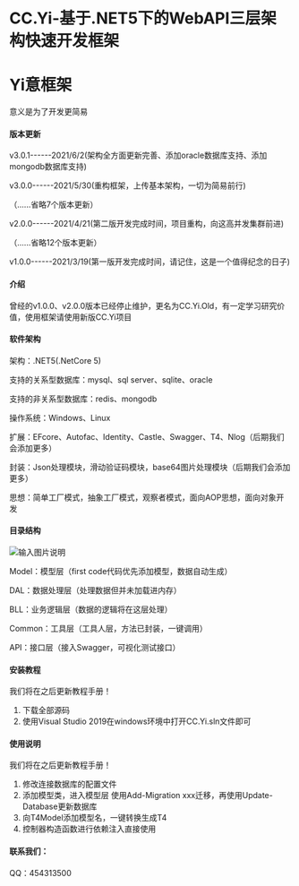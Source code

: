 # CC.Yi-基于.NET5下的WebAPI三层架构快速开发框架
# Yi意框架
意义是为了开发更简易
#### 版本更新
v3.0.1------2021/6/2(架构全方面更新完善、添加oracle数据库支持、添加mongodb数据库支持)

v3.0.0------2021/5/30(重构框架，上传基本架构，一切为简易前行)

（......省略7个版本更新）

v2.0.0------2021/4/21(第二版开发完成时间，项目重构，向这高并发集群前进)

（......省略12个版本更新）

v1.0.0------2021/3/19(第一版开发完成时间，请记住，这是一个值得纪念的日子)

#### 介绍
曾经的v1.0.0、v2.0.0版本已经停止维护，更名为CC.Yi.Old，有一定学习研究价值，使用框架请使用新版CC.Yi项目
#### 软件架构
架构：.NET5(.NetCore 5)

支持的关系型数据库：mysql、sql server、sqlite、oracle

支持的非关系型数据库：redis、mongodb

操作系统：Windows、Linux

扩展：EFcore、Autofac、Identity、Castle、Swagger、T4、Nlog（后期我们会添加更多）

封装：Json处理模块，滑动验证码模块，base64图片处理模块（后期我们会添加更多）

思想：简单工厂模式，抽象工厂模式，观察者模式，面向AOP思想，面向对象开发


#### 目录结构
![输入图片说明](https://images.gitee.com/uploads/images/2021/0321/023715_59bef411_3049273.png "屏幕截图.png")

Model：模型层（first code代码优先添加模型，数据自动生成）

DAL：数据处理层（处理数据但并未加载进内存）

BLL：业务逻辑层（数据的逻辑将在这层处理）

Common：工具层（工具人层，方法已封装，一键调用）

API：接口层（接入Swagger，可视化测试接口）


#### 安装教程
我们将在之后更新教程手册！

1.  下载全部源码
2.  使用Visual Studio 2019在windows环境中打开CC.Yi.sln文件即可


#### 使用说明
我们将在之后更新教程手册！

1.  修改连接数据库的配置文件
2.  添加模型类，进入模型层 使用Add-Migration xxx迁移，再使用Update-Database更新数据库
3.  向T4Model添加模型名，一键转换生成T4
4.  控制器构造函数进行依赖注入直接使用

#### 联系我们：
QQ：454313500


